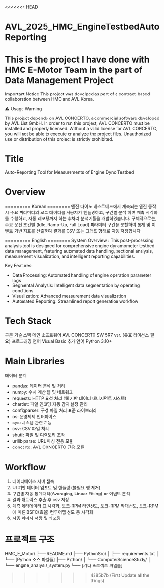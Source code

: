 <<<<<<< HEAD
# AVL_2025_HMC_EngineTestbedAutoReporting
This is the project I have done with HMC E-Motor Team in the part of Data Management Project
=======
Important Notice
This project was develped as part of a contract-based collaboration between HMC and AVL Korea.

⚠️ Usage Warning

This project depends on AVL CONCERTO, a commercial software developed by AVL List GmbH. In order to run this project, AVL CONCERTO must be installed and properly licensed. Without a valid license for AVL CONCERTO, you will not be able to execute or analyze the project files. Unauthorized use or distribution of this project is strictly prohibited.

# Title
Auto-Reporting Tool for Measurements of Engine Dyno Testbed 

# Overview
========= Korean ======== 
엔진 다이노 테스트베드에서 계측되는 엔진 동작시 주요 파라미터의 로그 데이터를 사용자가
핸들링하고, 구간별 분석 하여 계측 시각화를 수행하고, 자동 레포팅까지 하는 후처리 분석기툴을 개발하였습니다.
구체적으로는, 주요 운전 조건별 (Idle, Ramp-Up, Full Load) 파라미터 구간을 분할하여 통계 및 이벤트 기반 지표를 산출하여 결과를 CSV 또는 그래프 형태로 자동 저장합니다.

========= English ======== 
System Overview : This post-processing analysis tool is designed for comprehensive engine dynamometer testbed data management, featuring automated data handling, sectional analysis, measurement visualization, and intelligent reporting capabilities.

Key Features:
- Data Processing: Automated handling of engine operation parameter logs
- Segmental Analysis: Intelligent data segmentation by operating conditions
- Visualization: Advanced measurement data visualization
- Automated Reporting: Streamlined report generation workflow

# Tech Stack
구분                  기술 스택
메인 소프트웨어         AVL CONCERTO SW 5R7 ver. (유효 라이선스 필요)
프로그래밍 언어         Visual Basic 
추가 언어              Python 3.10+

# Main Libraries
데이터 분석
- pandas: 데이터 분석 및 처리
- numpy: 수치 계산
웹 및 네트워크
- requests: HTTP 요청 처리 (웹 기반 데이터 매니지먼트 시스템)
- chardet: 파일 인코딩 자동 감지
설정 관리
- configparser: 구성 파일 처리
표준 라이브러리
- os: 운영체제 인터페이스
- sys: 시스템 관련 기능
- csv: CSV 파일 처리
- shutil: 파일 및 디렉토리 조작
- urllib.parse: URL 파싱
전용 모듈
- concerto: AVL CONCERTO 전용 모듈

# Workflow
1. 데이터베이스 서버 접속
2. UI 기반 데이터 임포트 및 핸들링 (불필요 행 제거)
3. 구간별 자동 통계처리(Averaging, Linear Fitting) or 이벤트 분석
4. 결과 매트릭스 추출 후 csv 저장
5. 계측 메타데이터 표 시각화, 토크-RPM 라인선도, 토크-RPM 막대선도, 토크-RPM 에 따른 BSFC(효율) 컨투어맵 선도 등 시각화
6. 자동 이미지 저장 및 레포팅 

# 프로젝트 구조
HMC_E_Motor/
├── README.md
├── PythonSrc/
│   ├── requirements.txt
│   └── [Python 소스 파일들]
├── Python/
│   └── ComputerScienceStudy/
│       └── engine_analysis_system.py
└── [기타 프로젝트 파일들]
>>>>>>> 4385b7b (First Update all the things)
